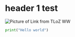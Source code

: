 # header 1 test

![Picture of Link from TLoZ WW](https://www.creativeuncut.com/gallery-02/art/zww-link1.jpg)

```python
print("Hello world")
```
